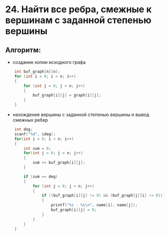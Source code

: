 # 24.	Найти все ребра, смежные к вершинам с заданной степенью вершины

## Алгоритм:

- создание копии исходного графа

``` C
    int buf_graph[n][n];
    for (int i = 0; i < n; i++)
    {
        for (int j = 0; j < n; j++)
        {
            buf_graph[i][j] = graph[i][j];
        }
    }
```
- нахождение вершины с заданной степенью вершины и вывод смежных ребер

``` C
    int deg;
    scanf("%d", &deg);
    for(int i = 0; i < n; i++)
    {
        int sum = 0;
        for(int j = 0; j < n; j++)
        {
            sum += buf_graph[i][j];
        }

        if (sum == deg)
        {
            for (int j = 0; j < n; j++)
            {
                if ((buf_graph[i][j] != 0) && (buf_graph[j][i] != 0))
                {
                    printf("%s - %s\n", name[i], name[j]);
                    buf_graph[i][j] = 0;
                }
            }
        }
    }
```
